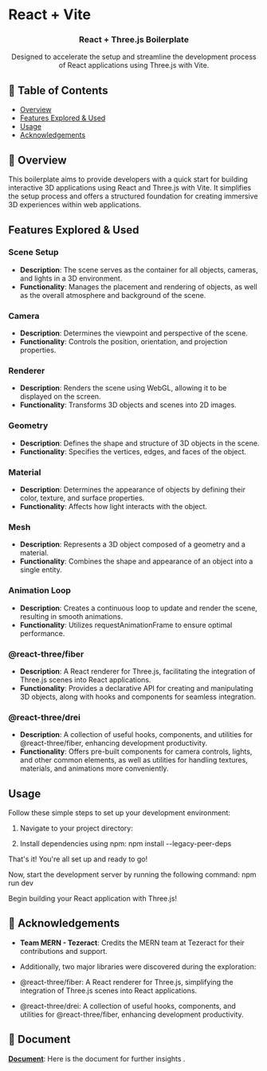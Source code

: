 # React + Vite

<p align="center">
    <a href="" rel="noopener">
        <!-- You can add a link here if you want to link to something specific -->
    </a>
</p>

<h3 align="center">React + Three.js Boilerplate</h3>

<p align="center"> 
    Designed to accelerate the setup and streamline the development process of React applications using Three.js with Vite.
    <br> 
</p>

## 📝 Table of Contents

- [Overview](#overview)
- [Features Explored & Used](#features)
- [Usage](#usage)
- [Acknowledgements](#acknowledgement)

## 🧐 Overview <a name = "overview"></a>

This boilerplate aims to provide developers with a quick start for building interactive 3D applications using React and Three.js with Vite. It simplifies the setup process and offers a structured foundation for creating immersive 3D experiences within web applications.

## Features Explored & Used <a name="features"></a>

### Scene Setup

- **Description**: The scene serves as the container for all objects, cameras, and lights in a 3D environment.
- **Functionality**: Manages the placement and rendering of objects, as well as the overall atmosphere and background of the scene.

### Camera

- **Description**: Determines the viewpoint and perspective of the scene.
- **Functionality**: Controls the position, orientation, and projection properties.

### Renderer

- **Description**: Renders the scene using WebGL, allowing it to be displayed on the screen.
- **Functionality**: Transforms 3D objects and scenes into 2D images.

### Geometry

- **Description**: Defines the shape and structure of 3D objects in the scene.
- **Functionality**: Specifies the vertices, edges, and faces of the object.

### Material

- **Description**: Determines the appearance of objects by defining their color, texture, and surface properties.
- **Functionality**: Affects how light interacts with the object.

### Mesh

- **Description**: Represents a 3D object composed of a geometry and a material.
- **Functionality**: Combines the shape and appearance of an object into a single entity.

### Animation Loop

- **Description**: Creates a continuous loop to update and render the scene, resulting in smooth animations.
- **Functionality**: Utilizes requestAnimationFrame to ensure optimal performance.

### @react-three/fiber

- **Description**: A React renderer for Three.js, facilitating the integration of Three.js scenes into React applications.
- **Functionality**: Provides a declarative API for creating and manipulating 3D objects, along with hooks and components for seamless integration.

### @react-three/drei

- **Description**: A collection of useful hooks, components, and utilities for @react-three/fiber, enhancing development productivity.
- **Functionality**: Offers pre-built components for camera controls, lights, and other common elements, as well as utilities for handling textures, materials, and animations more conveniently.

## Usage <a name="usage"></a>

Follow these simple steps to set up your development environment:

1. Navigate to your project directory:

2. Install dependencies using npm: npm install --legacy-peer-deps

That's it! You're all set up and ready to go!

Now, start the development server by running the following command: npm run dev

Begin building your React application with Three.js!

## 🎉 Acknowledgements <a name = "acknowledgement"></a>

- **Team MERN - Tezeract**: Credits the MERN team at Tezeract for their contributions and support.

- Additionally, two major libraries were discovered during the exploration:

- @react-three/fiber: A React renderer for Three.js, simplifying the integration of Three.js scenes into React applications.

- @react-three/drei: A collection of useful hooks, components, and utilities for @react-three/fiber, enhancing development productivity.

## 📄 Document <a name = "documnet"></a>

**[Document](https://drive.google.com/file/d/1lJVIDslz38R-CTdiy-eOyQHKuNE5KRYd/view?usp=sharing)**: Here is the document for further insights .

